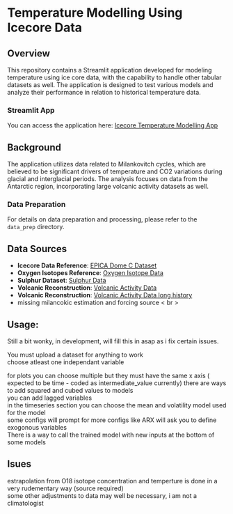 # Temperature Modelling Using Icecore Data

## Overview

This repository contains a Streamlit application developed for modeling temperature using ice core data, with the capability to handle other tabular datasets as well. The application is designed to test various models and analyze their performance in relation to historical temperature data.

### Streamlit App

You can access the application here: [Icecore Temperature Modelling App](https://icecoretempmodelling-su4mds3nvzenpfcbycjzjw.streamlit.app)

## Background

The application utilizes data related to Milankovitch cycles, which are believed to be significant drivers of temperature and CO2 variations during glacial and interglacial periods. The analysis focuses on data from the Antarctic region, incorporating large volcanic activity datasets as well.

### Data Preparation

For details on data preparation and processing, please refer to the `data_prep` directory.

## Data Sources

- **Icecore Data Reference**: [EPICA Dome C Dataset](https://doi.pangaea.de/10.1594/PANGAEA.824894)
- **Oxygen Isotopes Reference**: [Oxygen Isotope Data](https://doi.pangaea.de/10.1594/PANGAEA.934094)
- **Sulphur Dataset**: [Sulphur Data](https://doi.pangaea.de/10.1594/PANGAEA.933271?format=html#download)
- **Volcanic Reconstruction**: [Volcanic Activity Data](https://doi.pangaea.de/10.1594/PANGAEA.601894?format=html#download)
-  **Volcanic Reconstruction**: [Volcanic Activity Data long history](https://www.whyclimatechanges.com/pdf/Publications/Ward2009SulfurDioxideTableS1.pdf)
  - missing milancokic estimation and forcing source < br >

## Usage:

Still a bit wonky, in development, will fill this in asap as i fix certain issues.

You must upload a dataset for anything to work <br />
choose atleast one independant variable <br />

for plots you can choose multiple but they must have the same x axis ( expected to be time - coded as intermediate_value currently)
there are ways to add squared and cubed values to models <br />
you can add lagged variables <br />
in the timeseries section you can choose the mean and volatility model used for the model <br />
some configs will prompt for more configs like ARX will ask you to define exogonous variables <br />
There is a way to call the trained model with new inputs at the bottom of some models <br />


## Isues

estrapolation from O18 isotope concentration and temperture is done in a very rudementary way (source required) <br />
some other adjustments to data may well be necessary, i am not a climatologist

